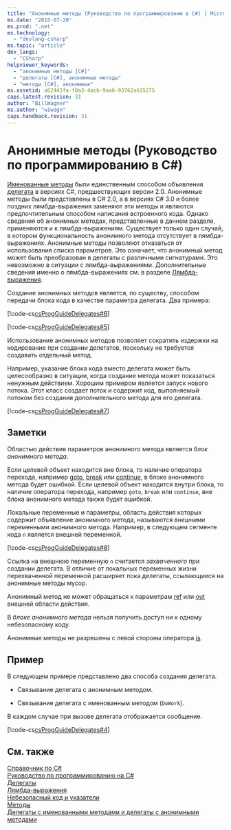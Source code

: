 ```yaml
---
title: "Анонимные методы (Руководство по программированию в C#) | Microsoft Docs"
ms.date: "2015-07-20"
ms.prod: ".net"
ms.technology: 
  - "devlang-csharp"
ms.topic: "article"
dev_langs: 
  - "CSharp"
helpviewer_keywords: 
  - "анонимные методы [C#]"
  - "делегаты [C#], анонимные методы"
  - "методы [C#], анонимные"
ms.assetid: a62441fa-f0a3-4acb-9aa6-93762a635275
caps.latest.revision: 31
author: "BillWagner"
ms.author: "wiwagn"
caps.handback.revision: 31
---
```

# Анонимные методы (Руководство по программированию в C#)
[Именованные методы](../../../csharp/programming-guide/delegates/delegates-with-named-vs-anonymous-methods.md) были единственным способом объявления [делегата](../../../csharp/language-reference/keywords/delegate.md) в версиях C\#, предшествующих версии 2.0.  Анонимные методы были представлены в C\# 2.0, а в версиях C\# 3.0 и более поздних лямбда\-выражения заменяют эти методы и являются предпочтительным способом написания встроенного кода.  Однако сведения об анонимных методах, представленные в данном разделе, применяются и к лямбда\-выражениям.  Существует только один случай, в котором функциональность анонимного метода отсутствует в лямбда\-выражениях.  Анонимные методы позволяют отказаться от использования списка параметров.  Это означает, что анонимный метод может быть преобразован в делегаты с различными сигнатурами.  Это невозможно в ситуации с лямбда\-выражениями.  Дополнительные сведения именно о лямбда\-выражениях см. в разделе [Лямбда\-выражения](../../../csharp/programming-guide/statements-expressions-operators/lambda-expressions.md).  
  
 Создание анонимных методов является, по существу, способом передачи блока кода в качестве параметра делегата.  Два примера:  
  
 [!code-cs[csProgGuideDelegates#6](../../../csharp/programming-guide/delegates/codesnippet/csharp/csrefDelegates/Delegates.cs#6)]  
  
 [!code-cs[csProgGuideDelegates#5](../../../csharp/programming-guide/delegates/codesnippet/csharp/csrefDelegates/Delegates.cs#5)]  
  
 Использование анонимных методов позволяет сократить издержки на кодирование при создании делегатов, поскольку не требуется создавать отдельный метод.  
  
 Например, указание блока кода вместо делегата может быть целесообразно в ситуации, когда создание метода может показаться ненужным действием.  Хорошим примером является запуск нового потока.  Этот класс создает поток и содержит код, выполняемый потоком без создания дополнительного метода для его делегата.  
  
 [!code-cs[csProgGuideDelegates#7](../../../csharp/programming-guide/delegates/codesnippet/csharp/csrefDelegates/Delegates.cs#7)]  
  
## Заметки  
 Областью действия параметров анонимного метода является *блок анонимного метода*.  
  
 Если целевой объект находится вне блока, то наличие оператора перехода, например [goto](../../../csharp/language-reference/keywords/goto.md), [break](../../../csharp/language-reference/keywords/break.md) или [continue](../../../csharp/language-reference/keywords/continue.md), в блоке анонимного метода будет ошибкой.  Если целевой объект находится внутри блока, то наличие оператора перехода, например `goto`, `break` или `continue`, вне блока анонимного метода также будет ошибкой.  
  
 Локальные переменные и параметры, область действия которых содержит объявление анонимного метода, называются *внешними* переменными анонимного метода.  Например, в следующем сегменте кода `n` является внешней переменной.  
  
 [!code-cs[csProgGuideDelegates#8](../../../csharp/programming-guide/delegates/codesnippet/csharp/csrefDelegates/Delegates.cs#8)]  
  
 Ссылка на внешнюю переменную `n` считается  *захваченного* при создании делегата.  В отличие от локальных переменных жизни перехваченной переменной расширяет пока делегаты, ссылающиеся на анонимные методы мусор.  
  
 Анонимный метод не может обращаться к параметрам [ref](../../../csharp/language-reference/keywords/ref.md) или [out](../../../csharp/language-reference/keywords/out.md) внешней области действия.  
  
 В *блоке анонимного метода* нельзя получить доступ ни к одному небезопасному коду.  
  
 Анонимные методы не разрешены с левой стороны оператора [is](../../../csharp/language-reference/keywords/is.md).  
  
## Пример  
 В следующем примере представлено два способа создания делегата.  
  
-   Связывание делегата с анонимным методом.  
  
-   Связывание делегата с именованным методом \(`DoWork`\).  
  
 В каждом случае при вызове делегата отображается сообщение.  
  
 [!code-cs[csProgGuideDelegates#4](../../../csharp/programming-guide/delegates/codesnippet/csharp/csrefDelegates/Delegates.cs#4)]  
  
## См. также  
 [Справочник по C\#](../../../csharp/language-reference/index.md)   
 [Руководство по программированию на C\#](../../../csharp/programming-guide/index.md)   
 [Делегаты](../../../csharp/programming-guide/delegates/index.md)   
 [Лямбда\-выражения](../../../csharp/programming-guide/statements-expressions-operators/lambda-expressions.md)   
 [Небезопасный код и указатели](../../../csharp/programming-guide/unsafe-code-pointers/index.md)   
 [Методы](../../../csharp/programming-guide/classes-and-structs/methods.md)   
 [Делегаты с именованными методами и делегаты с анонимными методами](../../../csharp/programming-guide/delegates/delegates-with-named-vs-anonymous-methods.md)